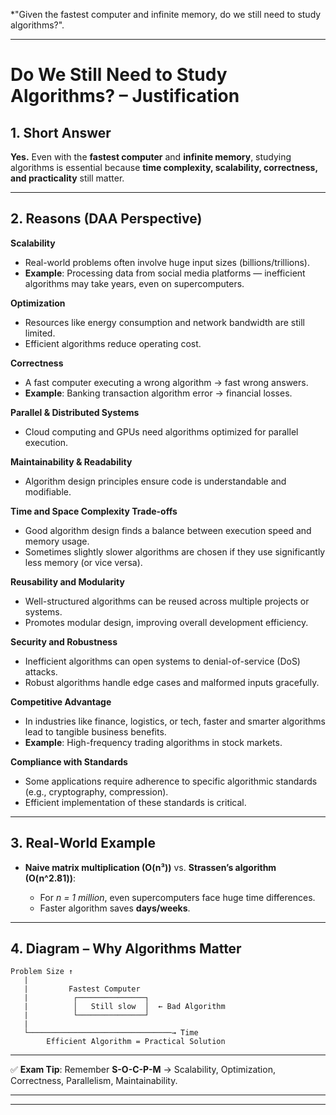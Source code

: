 
*"Given the fastest computer and infinite memory, do we still need to study algorithms?".

---

# **Do We Still Need to Study Algorithms? – Justification**

## **1. Short Answer**

**Yes.**
Even with the **fastest computer** and **infinite memory**, studying algorithms is essential because **time complexity, scalability, correctness, and practicality** still matter.

---

## **2. Reasons (DAA Perspective)**

**Scalability**

* Real-world problems often involve huge input sizes (billions/trillions).
* **Example**: Processing data from social media platforms — inefficient algorithms may take years, even on supercomputers.

**Optimization**

* Resources like energy consumption and network bandwidth are still limited.
* Efficient algorithms reduce operating cost.

**Correctness**

* A fast computer executing a wrong algorithm → fast wrong answers.
* **Example**: Banking transaction algorithm error → financial losses.

**Parallel & Distributed Systems**

* Cloud computing and GPUs need algorithms optimized for parallel execution.

**Maintainability & Readability**

* Algorithm design principles ensure code is understandable and modifiable.

**Time and Space Complexity Trade-offs**

* Good algorithm design finds a balance between execution speed and memory usage.
* Sometimes slightly slower algorithms are chosen if they use significantly less memory (or vice versa).

**Reusability and Modularity**

* Well-structured algorithms can be reused across multiple projects or systems.
* Promotes modular design, improving overall development efficiency.

**Security and Robustness**

* Inefficient algorithms can open systems to denial-of-service (DoS) attacks.
* Robust algorithms handle edge cases and malformed inputs gracefully.

**Competitive Advantage**

* In industries like finance, logistics, or tech, faster and smarter algorithms lead to tangible business benefits.
* **Example**: High-frequency trading algorithms in stock markets.

**Compliance with Standards**

* Some applications require adherence to specific algorithmic standards (e.g., cryptography, compression).
* Efficient implementation of these standards is critical.

---

## **3. Real-World Example**

* **Naive matrix multiplication (O(n³))** vs. **Strassen’s algorithm (O(n^2.81))**:

  * For *n = 1 million*, even supercomputers face huge time differences.
  * Faster algorithm saves **days/weeks**.

---

## **4. Diagram – Why Algorithms Matter**

```
Problem Size ↑
   |
   |         Fastest Computer
   |          ┌───────────────┐
   |          │   Still slow  │  ← Bad Algorithm
   |          └───────────────┘
   |
   └────────────────────────────────→ Time
        Efficient Algorithm = Practical Solution
```

---

✅ **Exam Tip**:
Remember **S-O-C-P-M** → Scalability, Optimization, Correctness, Parallelism, Maintainability.

---





---




